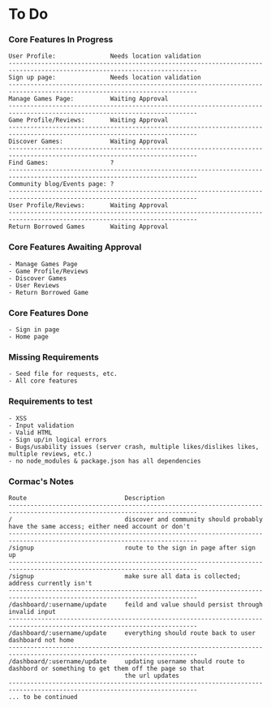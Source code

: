 # To Do

### Core Features In Progress
    User Profile:               Needs location validation
    --------------------------------------------------------------------------------------------------------------------------
    Sign up page:               Needs location validation
    --------------------------------------------------------------------------------------------------------------------------
    Manage Games Page:          Waiting Approval
    --------------------------------------------------------------------------------------------------------------------------
    Game Profile/Reviews:       Waiting Approval
    --------------------------------------------------------------------------------------------------------------------------
    Discover Games:             Waiting Approval
    --------------------------------------------------------------------------------------------------------------------------
    Find Games:                 ?
    --------------------------------------------------------------------------------------------------------------------------
    Community blog/Events page: ?
    --------------------------------------------------------------------------------------------------------------------------
    User Profile/Reviews:       Waiting Approval
    --------------------------------------------------------------------------------------------------------------------------
    Return Borrowed Games       Waiting Approval

### Core Features Awaiting Approval
    - Manage Games Page
    - Game Profile/Reviews
    - Discover Games
    - User Reviews
    - Return Borrowed Game

### Core Features Done
    - Sign in page
    - Home page

### Missing Requirements
    - Seed file for requests, etc.
    - All core features

### Requirements to test
    - XSS
    - Input validation
    - Valid HTML
    - Sign up/in logical errors
    - Bugs/usability issues (server crash, multiple likes/dislikes likes, multiple reviews, etc.)
    - no node_modules & package.json has all dependencies 

### Cormac's Notes
    Route                           Description
    --------------------------------------------------------------------------------------------------------------------------
    /                               discover and community should probably have the same access; either need account or don't
    --------------------------------------------------------------------------------------------------------------------------
    /signup                         route to the sign in page after sign up
    --------------------------------------------------------------------------------------------------------------------------
    /signup                         make sure all data is collected; address currently isn't
    --------------------------------------------------------------------------------------------------------------------------
    /dashboard/:username/update     feild and value should persist through invalid input
    --------------------------------------------------------------------------------------------------------------------------
    /dashboard/:username/update     everything should route back to user dashboard not home
    --------------------------------------------------------------------------------------------------------------------------
    /dashboard/:username/update     updating username should route to dashbord or something to get them off the page so that 
                                    the url updates
    --------------------------------------------------------------------------------------------------------------------------
    ... to be continued 
